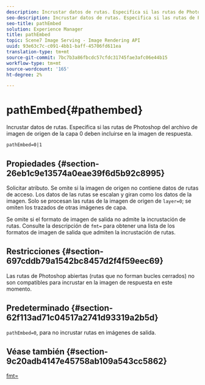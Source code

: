 ```yaml
---
description: Incrustar datos de rutas. Especifica si las rutas de Photoshop del archivo de imagen de origen de la capa 0 deben incluirse en la imagen de respuesta.
seo-description: Incrustar datos de rutas. Especifica si las rutas de Photoshop del archivo de imagen de origen de la capa 0 deben incluirse en la imagen de respuesta.
seo-title: pathEmbed
solution: Experience Manager
title: pathEmbed
topic: Scene7 Image Serving - Image Rendering API
uuid: 93e63c7c-c091-4bb1-baff-45706fd611ea
translation-type: tm+mt
source-git-commit: 7bc7b3a86fbcdc57cfdc31745fae3afc06e44b15
workflow-type: tm+mt
source-wordcount: '165'
ht-degree: 2%

---
```



# pathEmbed{#pathembed}

Incrustar datos de rutas. Especifica si las rutas de Photoshop del archivo de imagen de origen de la capa 0 deben incluirse en la imagen de respuesta.

`pathEmbed=0|1`

## Propiedades {#section-26eb1c9e13574a0eae39f6d5b92c8995}

Solicitar atributo. Se omite si la imagen de origen no contiene datos de rutas de acceso. Los datos de las rutas se escalan y giran como los datos de la imagen. Solo se procesan las rutas de la imagen de origen de `layer=0`; se omiten los trazados de otras imágenes de capa.

Se omite si el formato de imagen de salida no admite la incrustación de rutas. Consulte la descripción de `fmt=` para obtener una lista de los formatos de imagen de salida que admiten la incrustación de rutas.

## Restricciones {#section-697cddb79a1542bc8457d2f4f59eec69}

Las rutas de Photoshop abiertas (rutas que no forman bucles cerrados) no son compatibles para incrustar en la imagen de respuesta en este momento.

## Predeterminado {#section-62f113ad71c04517a2741d93319a2b5d}

`pathEmbed=0`, para no incrustar rutas en imágenes de salida.

## Véase también {#section-9c20adb4147e45758ab109a543cc5862}

[fmt=](../../../../../is-api/http-ref/image-serving-api-ref/c-http-protocol-reference/c-command-reference/r-is-http-fmt.md#reference-cdf10043423b45ba9fe15157fb3ae37a)
